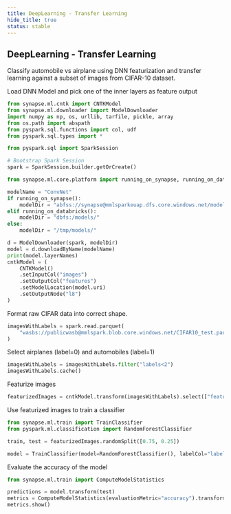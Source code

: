 ```yaml
---
title: DeepLearning - Transfer Learning
hide_title: true
status: stable
---
```

## DeepLearning - Transfer Learning

Classify automobile vs airplane using DNN featurization and transfer learning
against a subset of images from CIFAR-10 dataset.

Load DNN Model and pick one of the inner layers as feature output


```python
from synapse.ml.cntk import CNTKModel
from synapse.ml.downloader import ModelDownloader
import numpy as np, os, urllib, tarfile, pickle, array
from os.path import abspath
from pyspark.sql.functions import col, udf
from pyspark.sql.types import *

from pyspark.sql import SparkSession

# Bootstrap Spark Session
spark = SparkSession.builder.getOrCreate()

from synapse.ml.core.platform import running_on_synapse, running_on_databricks

modelName = "ConvNet"
if running_on_synapse():
    modelDir = "abfss://synapse@mmlsparkeuap.dfs.core.windows.net/models/"
elif running_on_databricks():
    modelDir = "dbfs:/models/"
else:
    modelDir = "/tmp/models/"

d = ModelDownloader(spark, modelDir)
model = d.downloadByName(modelName)
print(model.layerNames)
cntkModel = (
    CNTKModel()
    .setInputCol("images")
    .setOutputCol("features")
    .setModelLocation(model.uri)
    .setOutputNode("l8")
)
```

Format raw CIFAR data into correct shape.


```python
imagesWithLabels = spark.read.parquet(
    "wasbs://publicwasb@mmlspark.blob.core.windows.net/CIFAR10_test.parquet"
)
```

Select airplanes (label=0) and automobiles (label=1)


```python
imagesWithLabels = imagesWithLabels.filter("labels<2")
imagesWithLabels.cache()
```

Featurize images


```python
featurizedImages = cntkModel.transform(imagesWithLabels).select(["features", "labels"])
```

Use featurized images to train a classifier


```python
from synapse.ml.train import TrainClassifier
from pyspark.ml.classification import RandomForestClassifier

train, test = featurizedImages.randomSplit([0.75, 0.25])

model = TrainClassifier(model=RandomForestClassifier(), labelCol="labels").fit(train)
```

Evaluate the accuracy of the model


```python
from synapse.ml.train import ComputeModelStatistics

predictions = model.transform(test)
metrics = ComputeModelStatistics(evaluationMetric="accuracy").transform(predictions)
metrics.show()
```
